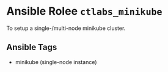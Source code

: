 # Ansible Rolee `ctlabs_minikube`

To setup a single-/multi-node minikube cluster.

## Ansible Tags

- minikube (single-node instance)
